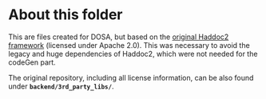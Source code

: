 # About this folder

This are files created for DOSA, but based on the [original Haddoc2 framework](https://github.com/DreamIP/haddoc2) (licensed under Apache 2.0).
This was necessary to avoid the legacy and huge dependencies of Haddoc2, which were not needed for the codeGen part.

The original repository, including all license information, can be also found under **`backend/3rd_party_libs/`**.





